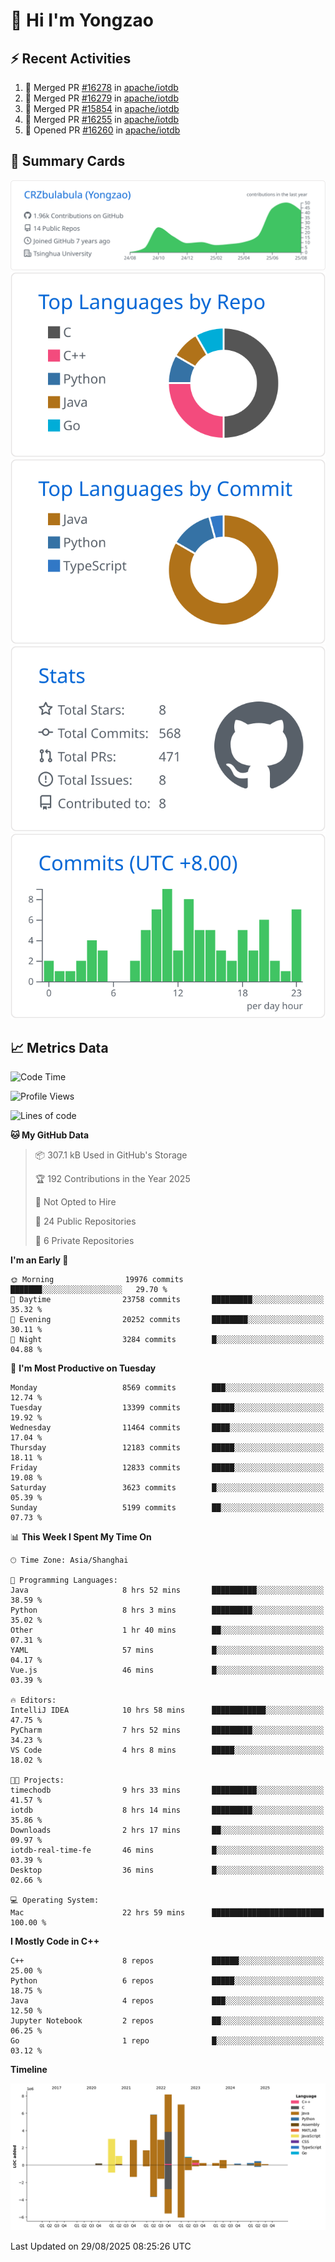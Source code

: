 # 👋 Hi I'm Yongzao

## ⚡ Recent Activities
<!--START_SECTION:activity-->
1. 🎉 Merged PR [#16278](https://github.com/apache/iotdb/pull/16278) in [apache/iotdb](https://github.com/apache/iotdb)
2. 🎉 Merged PR [#16279](https://github.com/apache/iotdb/pull/16279) in [apache/iotdb](https://github.com/apache/iotdb)
3. 🎉 Merged PR [#15854](https://github.com/apache/iotdb/pull/15854) in [apache/iotdb](https://github.com/apache/iotdb)
4. 🎉 Merged PR [#16255](https://github.com/apache/iotdb/pull/16255) in [apache/iotdb](https://github.com/apache/iotdb)
5. 💪 Opened PR [#16260](https://github.com/apache/iotdb/pull/16260) in [apache/iotdb](https://github.com/apache/iotdb)
<!--END_SECTION:activity-->

## 🎑 Summary Cards

[![](https://raw.githubusercontent.com/CRZbulabula/CRZbulabula/main/profile-summary-card-output/github/0-profile-details.svg)](https://github.com/vn7n24fzkq/github-profile-summary-cards)
[![](https://raw.githubusercontent.com/CRZbulabula/CRZbulabula/main/profile-summary-card-output/github/1-repos-per-language.svg)](https://github.com/vn7n24fzkq/github-profile-summary-cards) [![](https://raw.githubusercontent.com/CRZbulabula/CRZbulabula/main/profile-summary-card-output/github/2-most-commit-language.svg)](https://github.com/vn7n24fzkq/github-profile-summary-cards)
[![](https://raw.githubusercontent.com/CRZbulabula/CRZbulabula/main/profile-summary-card-output/github/3-stats.svg)](https://github.com/vn7n24fzkq/github-profile-summary-cards) [![](https://raw.githubusercontent.com/CRZbulabula/CRZbulabula/main/profile-summary-card-output/github/4-productive-time.svg)](https://github.com/vn7n24fzkq/github-profile-summary-cards)

## 📈 Metrics Data

<!--START_SECTION:waka-->
![Code Time](http://img.shields.io/badge/Code%20Time-1%2C159%20hrs%2026%20mins-blue)

![Profile Views](http://img.shields.io/badge/Profile%20Views-1-blue)

![Lines of code](https://img.shields.io/badge/From%20Hello%20World%20I%27ve%20Written-36.3%20million%20lines%20of%20code-blue)

**🐱 My GitHub Data** 

> 📦 307.1 kB Used in GitHub's Storage 
 > 
> 🏆 192 Contributions in the Year 2025
 > 
> 🚫 Not Opted to Hire
 > 
> 📜 24 Public Repositories 
 > 
> 🔑 6 Private Repositories 
 > 
**I'm an Early 🐤** 

```text
🌞 Morning                19976 commits       ███████░░░░░░░░░░░░░░░░░░   29.70 % 
🌆 Daytime                23758 commits       █████████░░░░░░░░░░░░░░░░   35.32 % 
🌃 Evening                20252 commits       ████████░░░░░░░░░░░░░░░░░   30.11 % 
🌙 Night                  3284 commits        █░░░░░░░░░░░░░░░░░░░░░░░░   04.88 % 
```
📅 **I'm Most Productive on Tuesday** 

```text
Monday                   8569 commits        ███░░░░░░░░░░░░░░░░░░░░░░   12.74 % 
Tuesday                  13399 commits       █████░░░░░░░░░░░░░░░░░░░░   19.92 % 
Wednesday                11464 commits       ████░░░░░░░░░░░░░░░░░░░░░   17.04 % 
Thursday                 12183 commits       █████░░░░░░░░░░░░░░░░░░░░   18.11 % 
Friday                   12833 commits       █████░░░░░░░░░░░░░░░░░░░░   19.08 % 
Saturday                 3623 commits        █░░░░░░░░░░░░░░░░░░░░░░░░   05.39 % 
Sunday                   5199 commits        ██░░░░░░░░░░░░░░░░░░░░░░░   07.73 % 
```


📊 **This Week I Spent My Time On** 

```text
🕑︎ Time Zone: Asia/Shanghai

💬 Programming Languages: 
Java                     8 hrs 52 mins       ██████████░░░░░░░░░░░░░░░   38.59 % 
Python                   8 hrs 3 mins        █████████░░░░░░░░░░░░░░░░   35.02 % 
Other                    1 hr 40 mins        ██░░░░░░░░░░░░░░░░░░░░░░░   07.31 % 
YAML                     57 mins             █░░░░░░░░░░░░░░░░░░░░░░░░   04.17 % 
Vue.js                   46 mins             █░░░░░░░░░░░░░░░░░░░░░░░░   03.39 % 

🔥 Editors: 
IntelliJ IDEA            10 hrs 58 mins      ████████████░░░░░░░░░░░░░   47.75 % 
PyCharm                  7 hrs 52 mins       █████████░░░░░░░░░░░░░░░░   34.23 % 
VS Code                  4 hrs 8 mins        █████░░░░░░░░░░░░░░░░░░░░   18.02 % 

🐱‍💻 Projects: 
timechodb                9 hrs 33 mins       ██████████░░░░░░░░░░░░░░░   41.57 % 
iotdb                    8 hrs 14 mins       █████████░░░░░░░░░░░░░░░░   35.86 % 
Downloads                2 hrs 17 mins       ██░░░░░░░░░░░░░░░░░░░░░░░   09.97 % 
iotdb-real-time-fe       46 mins             █░░░░░░░░░░░░░░░░░░░░░░░░   03.39 % 
Desktop                  36 mins             █░░░░░░░░░░░░░░░░░░░░░░░░   02.66 % 

💻 Operating System: 
Mac                      22 hrs 59 mins      █████████████████████████   100.00 % 
```

**I Mostly Code in C++** 

```text
C++                      8 repos             ██████░░░░░░░░░░░░░░░░░░░   25.00 % 
Python                   6 repos             █████░░░░░░░░░░░░░░░░░░░░   18.75 % 
Java                     4 repos             ███░░░░░░░░░░░░░░░░░░░░░░   12.50 % 
Jupyter Notebook         2 repos             ██░░░░░░░░░░░░░░░░░░░░░░░   06.25 % 
Go                       1 repo              █░░░░░░░░░░░░░░░░░░░░░░░░   03.12 % 
```



**Timeline**

![Lines of Code chart](https://raw.githubusercontent.com/CRZbulabula/CRZbulabula/main/assets/bar_graph.png)


 Last Updated on 29/08/2025 08:25:26 UTC
<!--END_SECTION:waka-->

